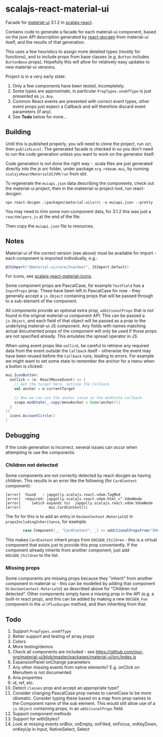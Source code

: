 # scalajs-react-material-ui

Facade for [material-ui](https://material-ui.com/) 3.1.2 in [scalajs-react](https://github.com/japgolly/scalajs-react).

Contains code to generate a facade for each material-ui component, based on the json API description generated by [react-docgen](https://github.com/reactjs/react-docgen) from material-ui itself, and the results of that generation.

This uses a few heuristics to assign more detailed types (mostly for functions), and to include props from base classes (e.g. `Button` includes `ButtonBase` props). Hopefully this will allow for relatively easy updates to new material-ui versions.

Project is in a very early state:

1. Only a few components have been tested, incompletely.
2. Some types are approximate, in particular `PropTypes.oneOfType` is just presented as `js.Any`.
3. Common React events are presented with correct event types, other event props just expect a Callback and will therefore discard event parameters (if any).
4. See **Todo** below for more...

## Building

Until this is published properly, you will need to clone the project, run `sbt`, then `publishLocal`. The generated facade is checked in so you don't need to run the code generation unless you want to work on the generator itself.

Code generation is not done the right way - .scala files are just generated directly into the js src folder, under package `org.rebeam.mui`, by running `scalajsReactMaterialUIJVM/run` from sbt.

To regenerate the `muiapi.json` data describing the components, check out the material-ui project, then in the mateerial-ui project root, run react-docgen:

```
npx react-docgen .\packages\material-ui\src\ -o muiapi.json --pretty
```

You may need to trim some non-component data, for 3.1.2 this was just a `reactHelpers.js` at the end of the file.

Then copy the `muiapi.json` file to resources. 

## Notes

Material-ui of the correct version (see above) must be available for import - each component is imported individually, e.g.:
```scala
@JSImport("@material-ui/core/Snackbar", JSImport.Default)
```

For icons, see [scalajs-react-material-icons](https://github.com/trepidacious/scalajs-react-material-icons).

Some component props are PascalCase, for example `TextField` has a `InputProps` prop. These have been left in PascalCase for now - they generally accept a `js.Object` containing props that will be passed through to a sub-element of the component.

All components provide an optional extra prop, `additionalProps` that is not found in the original material-ui component API. This can be passed a `js.Object`, and each field of that object will be passed as a prop to the underlying material-ui JS component. Any fields with names matching actual documented props of the component will only be used if those props are not specified already. This emulates the spread operator in JS.

When using event props like `onClick`, be careful to retrieve any required data from the event _outside_ the `Callback` itself - otherwise the event may have been reused before the `Callback` runs, leading to errors. For example we might want to set some state to remember the anchor for a menu when a button is clicked:

```scala
mui.IconButton(
  onClick = (e: ReactMouseEvent) => {
    // Get the target here, outside the Callback
    val anchor = e.currentTarget
    
    // Now we can use the anchor value in the modState callback
    scope.modState(_.copy(menuAnchor = Some(anchor)))
  }
)(
  icons.AccountCircle()
)
```

## Debugging

If the code generation is incorrect, several issues can occur when attempting to use the components:

### Children not detected
Some components are not correctly detected by react-docgen as having children. This results in an error like the following (for `CardContent` component):

```
[error]  found   : japgolly.scalajs.react.vdom.TagMod
[error]  required: japgolly.scalajs.react.vdom.html_<^.VdomNode
[error]     (which expands to)  japgolly.scalajs.react.vdom.VdomNode
[error]             mui.CardContent()(
```  

The fix for this is to add an entry in `DocGenContext.MaterialUI` in `propsIncludingInheritance`, for example:

```scala
        case Component(_, "CardContent", _) => additionalPropsFrom("DOCGEN_Children")
```

This makes `CardContent` inherit props from `DOCGEN_Children` - this is a virtual component that exists just to provide this prop conveniently. If the component already inherits from another component, just add `DOCGEN_Children` to the list.

### Missing props

Some components are missing props because they "inherit" from another component in material-ui - this can be modelled by adding that component to `DocGenContext.MaterialUI` as described above for "Children not detected". Other components simply have a missing prop in the API (e.g. a built-in react prop), and this can be added by making a new `DOCGEN_Foo` component in the `allPlusDocgen` method, and then inheriting from that. 

## Todo

1. Support `PropTypes.oneOfType`
2. Better support and testing of array props
3. Colors
5. More testing/demos
6. Check all components are included - see https://github.com/mui-org/material-ui/blob/master/packages/material-ui/src/index.js
7. ExpansionPanel onChange parameters
8. Any other missing events from native elements? E.g. onClick on MenuItem is not documented.
9. Aria properties
10. id, ref, etc.
11. Detect `classes` prop and accept an appropriate type?
12. Consider changing PascalCase prop names to camelCase to be more idiomatic. Consider typing these based on a map from prop names to the Component name of the sub element. This would still allow use of a `js.Object` containing props, in an `additionalProps` field.
13. Support component methods
14. Support for withStyles?
15. Look at missing events onBlur, onEmpty, onFilled, onFocus, onKeyDown, onKeyUp in Input, NativeSelect, Select